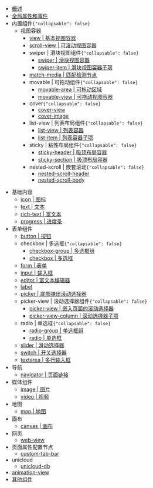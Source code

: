 * [概述](README.md)
* [全局属性和事件](common.md)
* 内置组件```{"collapsable": false}```
  * 视图容器
    * [view | 基本视图容器](view.md)
    * [scroll-view | 可滚动视图容器](scroll-view.md)
    * swiper | 滑块视图组件```{"collapsable": false}```
      * [swiper | 滑块视图容器](swiper.md)
      * [swiper-item | 滑块视图容器子项](swiper-item.md)
    * [match-media | 匹配检测节点](match-media.md)
    * movable | 可拖动组件```{"collapsable": false}```
      * [movable-area | 可拖动区域](movable-area.md)
      * [movable-view | 可拖动视图容器](movable-view.md)
    * cover```{"collapsable": false}```
      * [cover-view](cover-view.md)
      * [cover-image](cover-image.md)
    * list-view | 列表布局组件```{"collapsable": false}```
      * [list-view | 列表容器](list-view.md)
      * [list-item | 列表容器子项](list-item.md)
    * sticky | 粘性布局组件```{"collapsable": false}```
      * [sticky-header | 吸顶布局容器](sticky-header.md)
      * [sticky-section | 吸顶布局容器](sticky-section.md)
    * nested-scroll | 嵌套滚动```{"collapsable": false}```
      * [nested-scroll-header](nested-scroll-header.md)
      * [nested-scroll-body](nested-scroll-body.md)
<!--    * [object](object.md) -->
  * 基础内容
    * [icon | 图标](icon.md)
    * [text | 文本](text.md)
    * [rich-text | 富文本](rich-text.md)
    * [progress | 进度条](progress.md)
  * 表单组件
    * [button | 按钮](button.md)
    * checkbox | 多选框```{"collapsable": false}```
      * [checkbox-group | 多选框组](checkbox-group.md)
      * [checkbox | 多选框](checkbox.md)
    * [form | 表单](form.md)
    * [input | 输入框](input.md)
    * [editor | 富文本编辑器](editor.md)
    * [label](label.md)
    * [picker | 底部弹出滚动选择器](picker.md)
    * picker-view | 滚动选择器组件```{"collapsable": false}```
      * [picker-view | 嵌入页面的滚动选择器](picker-view.md)
      * [picker-view-column | 滚动选择器子项](picker-view-column.md)
    * radio | 单选框```{"collapsable": false}```
      * [radio-group | 单选框组](radio-group.md)
      * [radio | 单选框](radio.md)
    * [slider | 滑动选择器](slider.md)
    * [switch | 开关选择器](switch.md)
    * [textarea | 多行输入框](textarea.md)
  * 导航
    * [navigator | 页面链接](navigator.md)
  * 媒体组件
    * [image | 图片](image.md)
    * [video | 视频](video.md)
  * 地图
    * [map | 地图](map.md)
  * 画布
    * [canvas | 画布](canvas.md)
  * 网页
    * [web-view](web-view.md)
  * 页面属性配置节点
    * [custom-tab-bar](custom-tab-bar.md)
  * unicloud
    * [unicloud-db](unicloud-db.md)
  * [animation-view](animation-view.md)
* [其他组件](unsupport.md)
